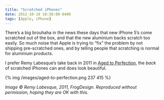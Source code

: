 ```yaml
---
title: "Scratched iPhones"
date: 2012-10-10 10:58:00-0400
tags: [Apple, iPhone]
---
```


There’s a big brouhaha in the news these days that new iPhone 5’s come scratched out of the box, and that the new aluminium backs scratch too easily. So much noise that Apple is trying to “fix” the problem by not shipping pre-scratched ones, and by telling people that scratching is normal for aluminium products.

I prefer Remy Labesque’s take back in 2011 in [Aged to Perfection](http://designmind.frogdesign.com/blog/aged-to-perfection.html), the *back* of scratched iPhones can and does look beautiful.

{% img /images/aged-to-perfection.png 237 415 %}

*Image &copy; Remy Labesque, 2011, FrogDesign. Reproduced without permission, hoping they are OK with this.*
